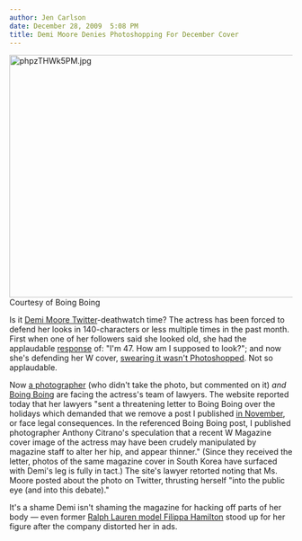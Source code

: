 ```yaml
---
author: Jen Carlson
date: December 28, 2009  5:08 PM
title: Demi Moore Denies Photoshopping For December Cover
---
```


<p><span class="mt-enclosure mt-enclosure-image" style="display: inline;"> <img alt="phpzTHWk5PM.jpg" src="https://web.archive.org/web/20120201170508im_/http://gothamist.com/phpzTHWk5PM.jpg" width="640" height="432" class="image-none"> </span><br>
<span class="photo_caption">Courtesy of Boing Boing</span></p>

<p>Is it <a href="https://web.archive.org/web/20120201170508/http://twitter.com/mrskutcheR">Demi Moore Twitter</a>-deathwatch time? The actress has been forced to defend her looks in 140-characters or less multiple times in the past month. First when one of her followers said she looked old, she had the applaudable <a href="https://web.archive.org/web/20120201170508/http://gawker.com/5430290/demi-moores-ages+old-empire-of-dirt">response</a> of: &quot;I&apos;m 47. How am I supposed to look?&quot;; and now she&apos;s defending her W cover, <a href="https://web.archive.org/web/20120201170508/http://twitter.com/mrskutcher/status/5867092975">swearing it wasn&apos;t Photoshopped</a>. Not so applaudable.</p>

<p>Now <a href="https://web.archive.org/web/20120201170508/http://www.zigzaglens.com/demi-moores-hip-and-handling-the-truth/">a photographer</a> (who didn&apos;t take the photo, but commented on it) <em>and</em> <a href="https://web.archive.org/web/20120201170508/http://www.boingboing.net/2009/12/28/demi-moores-lawyers.html">Boing Boing</a> are facing the actress&apos;s team of lawyers. The website reported today that her lawyers &quot;sent a threatening letter to Boing Boing over the holidays which demanded that we remove a post I published <a href="https://web.archive.org/web/20120201170508/http://boingboing.net/2009/11/17/demi-moore-is-ralph.html">in November</a>, or face legal consequences. In the referenced Boing Boing post, I published photographer Anthony Citrano&apos;s speculation that a recent W Magazine cover image of the actress may have been crudely manipulated by magazine staff to alter her hip, and appear thinner.&quot; (Since they received the letter, photos of the same magazine cover in South Korea have surfaced with Demi&apos;s leg is fully in tact.) The site&apos;s lawyer retorted noting that Ms. Moore posted about the photo on Twitter, thrusting herself &quot;into the public eye (and into this debate).&quot;</p>

<p>It&apos;s a shame Demi isn&apos;t shaming the magazine for hacking off parts of her body &#x2014; even former <a href="https://web.archive.org/web/20120201170508/http://gothamist.com/2009/10/14/ralph_lauren_model.php">Ralph Lauren model Filippa Hamilton</a> stood up for her figure after the company distorted her in ads.</p>